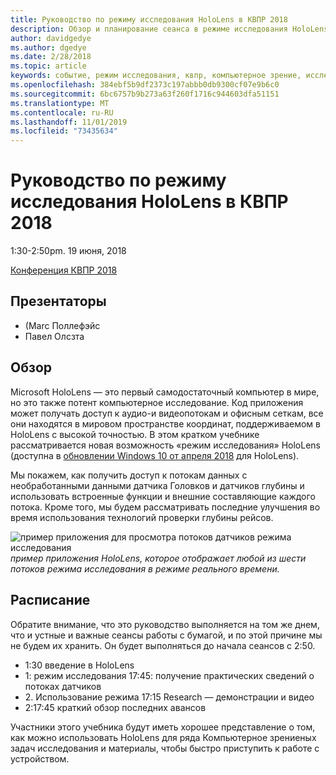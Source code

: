 ```yaml
---
title: Руководство по режиму исследования HoloLens в КВПР 2018
description: Обзор и планирование сеанса в режиме исследования HoloLens, который будет доставлен на конференцию КВПР с 19 июня 2018 г.
author: davidgedye
ms.author: dgedye
ms.date: 2/28/2018
ms.topic: article
keywords: событие, режим исследования, квпр, компьютерное зрение, исследование, HoloLens
ms.openlocfilehash: 384ebf5b9df2373c197abbb0db9300cf07e9b6c0
ms.sourcegitcommit: 6bc6757b9b273a63f260f1716c944603dfa51151
ms.translationtype: MT
ms.contentlocale: ru-RU
ms.lasthandoff: 11/01/2019
ms.locfileid: "73435634"
---
```

# <a name="hololens-research-mode-tutorial-at-cvpr-2018"></a>Руководство по режиму исследования HoloLens в КВПР 2018
1:30-2:50pm. 19 июня, 2018

[Конференция КВПР 2018](https://cvpr2018.thecvf.com/)

## <a name="presenters"></a>Презентаторы
* (Marc Поллефэйс
* Павел Олсзта

## <a name="overview"></a>Обзор
Microsoft HoloLens — это первый самодостаточный компьютер в мире, но это также потент компьютерное исследование.
Код приложения может получать доступ к аудио-и видеопотокам и офисным сеткам, все они находятся в мировом пространстве координат, поддерживаемом в HoloLens с высокой точностью. В этом кратком учебнике рассматривается новая возможность «режим исследования» HoloLens (доступна в [обновлении Windows 10 от апреля 2018](release-notes-april-2018.md) для HoloLens).

Мы покажем, как получить доступ к потокам данных с необработанными данными датчика Головков и датчиков глубины и использовать встроенные функции и внешние составляющие каждого потока.  Кроме того, мы будем рассматривать последние улучшения во время использования технологий проверки глубины рейсов.

![пример приложения для просмотра потоков датчиков режима исследования](images/sensor-stream-viewer.jpg)
*пример приложения HoloLens, которое отображает любой из шести потоков режима исследования в режиме реального времени.*

## <a name="schedule"></a>Расписание
Обратите внимание, что это руководство выполняется на том же днем, что и устные и важные сеансы работы с бумагой, и по этой причине мы не будем их хранить.
Он будет выполняться до начала сеансов с 2:50.

- 1:30 введение в HoloLens 
- 1: режим исследования 17:45: получение практических сведений о потоках датчиков 
- 2\. Использование режима 17:15 Research — демонстрации и видео 
- 2:17:45 краткий обзор последних авансов 

Участники этого учебника будут иметь хорошее представление о том, как можно использовать HoloLens для ряда Компьютерное зрениеных задач исследования и материалы, чтобы быстро приступить к работе с устройством.
